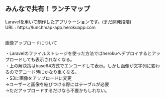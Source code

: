 <h2>みんなで共有！ランチマップ</h2>
Laravelを用いて制作したアプリケーションです。(まだ開発段階)<br>
URL : https://lunchmap-app.herokuapp.com <br>
<br>
<p>画像アップロードについて<p>
・Laravelのファイルストレージを使った方法ではherokuへデプロイするとアップロードしても表示されなくなる。<br>
・上の解決策はbase64方式でエンコードして表示。しかし画像が文字列に変わるのでデコード時にかなり重くなる。<br>
・S3に画像をアップロードに変更<br>
  →ユーザーと画像を結びつける際にはテーブルが必要<br>
  →ただアップロードするだけなら不要かもしれない。

